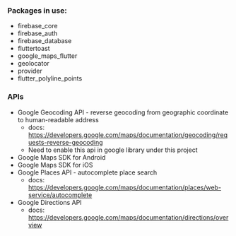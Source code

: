 ### Packages in use:
- firebase_core
- firebase_auth
- firebase_database
- fluttertoast
- google_maps_flutter
- geolocator
- provider
- flutter_polyline_points


### APIs
- Google Geocoding API - reverse geocoding from geographic coordinate to human-readable address
  - docs: https://developers.google.com/maps/documentation/geocoding/requests-reverse-geocoding
  - Need to enable this api in google library under this project
- Google Maps SDK for Android
- Google Maps SDK for iOS
- Google Places API - autocomplete place search
  - docs: https://developers.google.com/maps/documentation/places/web-service/autocomplete
- Google Directions API
  - docs: https://developers.google.com/maps/documentation/directions/overview